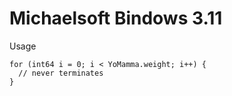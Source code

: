 # Michaelsoft Bindows 3.11

Usage

```
for (int64 i = 0; i < YoMamma.weight; i++) {
  // never terminates 
}
```

